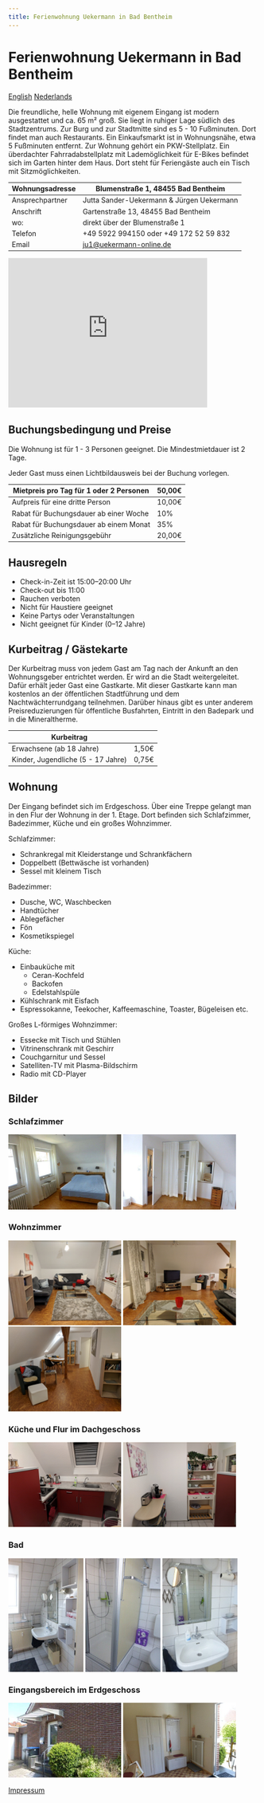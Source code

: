 ```yaml
---
title: Ferienwohnung Uekermann in Bad Bentheim
---
```


# Ferienwohnung Uekermann in Bad Bentheim
[English](https://translate.google.com/translate?hl=en&sl=de&u=http://www.ferienwohnung-bentheim.de)
[Nederlands](https://translate.google.com/translate?hl=nl&sl=de&u=http://www.ferienwohnung-bentheim.de)

Die freundliche, helle Wohnung mit eigenem Eingang ist modern ausgestattet und ca. 65 m² groß. Sie liegt in ruhiger Lage südlich des Stadtzentrums. Zur Burg und zur Stadtmitte sind es 5 - 10 Fußminuten. Dort findet man auch Restaurants. Ein Einkaufsmarkt ist in Wohnungsnähe, etwa 5 Fußminuten entfernt. 
Zur Wohnung gehört ein PKW-Stellplatz. Ein überdachter Fahrradabstellplatz mit Lademöglichkeit für E-Bikes befindet sich im Garten hinter dem Haus. Dort steht für Feriengäste auch ein Tisch mit Sitzmöglichkeiten. 

| Wohnungsadresse | Blumenstraße 1, 48455 Bad Bentheim |
|---|---|
| Ansprechpartner | Jutta Sander-Uekermann & Jürgen Uekermann |
| Anschrift | Gartenstraße 13, 48455 Bad Bentheim |
| wo: | direkt über der Blumenstraße 1 |
| Telefon | +49 5922 994150 oder +49 172 52 59 832 |
| Email | ju1@uekermann-online.de |

<iframe src="https://www.google.com/maps/embed?pb=!1m18!1m12!1m3!1d19517.44833497922!2d7.117022113737484!3d52.303643405507295!2m3!1f0!2f0!3f0!3m2!1i1024!2i768!4f13.1!3m3!1m2!1s0x47b83b395889d7dd%3A0x4cb8ef3ff6ccd130!2sFerienwohnung+Uekermann!5e0!3m2!1sen!2sdk!4v1509103460050" width="400" height="300" frameborder="0" style="border:0" allowfullscreen></iframe>

## Buchungsbedingung und Preise

Die Wohnung ist für 1 - 3 Personen geeignet. Die Mindestmietdauer ist 2 Tage.

Jeder Gast muss einen Lichtbildausweis bei der Buchung vorlegen. 

| Mietpreis pro Tag für 1 oder 2 Personen | 50,00€ |
|---|---|
| Aufpreis für eine dritte Person | 10,00€ |
| Rabat für Buchungsdauer ab einer Woche | 10% |
| Rabat für Buchungsdauer ab einem Monat | 35% |
| Zusätzliche Reinigungsgebühr | 20,00€ |


## Hausregeln

* Check-in-Zeit ist 15:00–20:00 Uhr
* Check-out bis 11:00
* Rauchen verboten
* Nicht für Haustiere geeignet
* Keine Partys oder Veranstaltungen
* Nicht geeignet für Kinder (0–12 Jahre)


## Kurbeitrag / Gästekarte

Der Kurbeitrag muss von jedem Gast am Tag nach der Ankunft an den Wohnungsgeber entrichtet werden. Er wird an die Stadt weitergeleitet. Dafür erhält jeder Gast eine Gastkarte. Mit dieser Gastkarte kann man kostenlos an der öffentlichen Stadtführung  und dem Nachtwächterrundgang teilnehmen. Darüber hinaus gibt es unter anderem Preisreduzierungen für öffentliche Busfahrten, Eintritt in den Badepark und in die Mineraltherme.


| Kurbeitrag | |
|---|---|
| Erwachsene (ab 18 Jahre) | 1,50€ |
| Kinder, Jugendliche (5 - 17 Jahre) | 0,75€ |

## Wohnung

Der Eingang befindet sich im Erdgeschoss. Über eine Treppe gelangt man in den Flur der Wohnung in der 1. Etage.
Dort befinden sich Schlafzimmer, Badezimmer, Küche und ein großes Wohnzimmer.

Schlafzimmer:

* Schrankregal mit Kleiderstange und Schrankfächern
* Doppelbett (Bettwäsche ist vorhanden)
* Sessel mit kleinem Tisch

Badezimmer:

* Dusche, WC, Waschbecken
* Handtücher
* Ablegefächer
* Fön
* Kosmetikspiegel

Küche:

* Einbauküche mit
    * Ceran-Kochfeld
    * Backofen
    * Edelstahlspüle 
* Kühlschrank mit Eisfach
* Espressokanne, Teekocher, Kaffeemaschine, Toaster, Bügeleisen etc. 

Großes L-förmiges Wohnzimmer:
* Essecke mit Tisch und Stühlen
* Vitrinenschrank mit Geschirr
* Couchgarnitur und Sessel
* Satelliten-TV mit Plasma-Bildschirm
* Radio mit CD-Player
           
## Bilder

### Schlafzimmer

<img width="45%" src="schlafzimmer-B1.jpg"> <img width="45%" src="schlafzimmer-B3.jpg">

### Wohnzimmer

<img width="45%" src="wohnzimmer1.jpg"> <img width="45%" src="wohnzimmer2.jpg"> <img width="45%" src="wohnzimmer3.jpg">

### Küche und Flur im Dachgeschoss

<img width="45%" src="kuche1.jpg"> <img width="45%" src="kuche2.jpg">

### Bad 

<img width="30%" src="bad-B1.jpg"> <img width="30%" src="bad-B2.jpg"> <img width="30%" src="bad-B3.jpg">

### Eingangsbereich im Erdgeschoss

<img width="45%" src="eingang.jpg"> <img width="45%" src="flurgarderobe.jpg">

[Impressum](/impressum)
